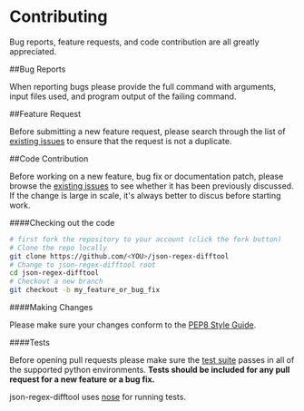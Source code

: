 Contributing
=================

Bug reports, feature requests, and code contribution are all greatly appreciated. 


##Bug Reports

When reporting bugs please provide the full command with arguments, input files used, and program output of the failing command.

##Feature Request

Before submitting a new feature request, please search through the list of [existing issues](https://github.com/bazaarvoice/json-regex-difftool/issues) to ensure that the request is not a duplicate. 

##Code Contribution

Before working on a new feature, bug fix or documentation patch, please browse the [existing issues](https://github.com/bazaarvoice/json-regex-difftool/issues) to see whether it has been previously discussed. If the change is large in scale, it's always better to discus before starting work.

####Checking out the code

```bash
# first fork the repository to your account (click the fork button)
# Clone the repo locally
git clone https://github.com/<YOU>/json-regex-difftool
# Change to json-regex-difftool root
cd json-regex-difftool
# Checkout a new branch
git checkout -b my_feature_or_bug_fix
```

####Making Changes

Please make sure your changes conform to the [PEP8 Style Guide](https://www.python.org/dev/peps/pep-0008/).

####Tests

Before opening pull requests please make sure the [test suite](https://github.com/bazaarvoice/json-regex-difftool/tree/master/test) passes in all of the supported python environments. **Tests should be included for any pull request for a new feature or a bug fix.**

json-regex-difftool uses [nose](https://nose.readthedocs.org/en/latest/) for running tests.

